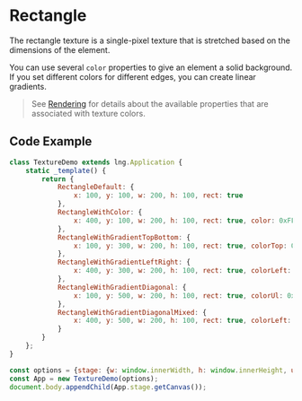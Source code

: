 # Rectangle

The rectangle texture is a single-pixel texture that is stretched based on the dimensions of the element.

You can use several `color` properties to give an element a solid background. If you set different colors for different edges, you can create linear gradients.

> See [Rendering](../Elements/Rendering.md) for details about the available properties that are associated with texture colors.

## Code Example

```js
class TextureDemo extends lng.Application {
    static _template() {
        return {
            RectangleDefault: {
                x: 100, y: 100, w: 200, h: 100, rect: true
            },
            RectangleWithColor: {
                x: 400, y: 100, w: 200, h: 100, rect: true, color: 0xFF1C27bC
            },
            RectangleWithGradientTopBottom: {
                x: 100, y: 300, w: 200, h: 100, rect: true, colorTop: 0xFF636EFB, colorBottom: 0xFF1C27bC
            },
            RectangleWithGradientLeftRight: {
                x: 400, y: 300, w: 200, h: 100, rect: true, colorLeft: 0xFF636EFB, colorRight: 0xFF1C27bC
            },
            RectangleWithGradientDiagonal: {
                x: 100, y: 500, w: 200, h: 100, rect: true, colorUl: 0xFF636EFB, colorUr: 0xFF00FF00, colorBr: 0xFF1C27bC, colorBl: 0xFF00FF00,
            },
            RectangleWithGradientDiagonalMixed: {
                x: 400, y: 500, w: 200, h: 100, rect: true, colorLeft: 0xFF00FF00, colorBr: 0xFF1C27bC, colorUr: 0xFFFF0000
            }
        }
    };
}

const options = {stage: {w: window.innerWidth, h: window.innerHeight, useImageWorker: false}};
const App = new TextureDemo(options);
document.body.appendChild(App.stage.getCanvas());
```